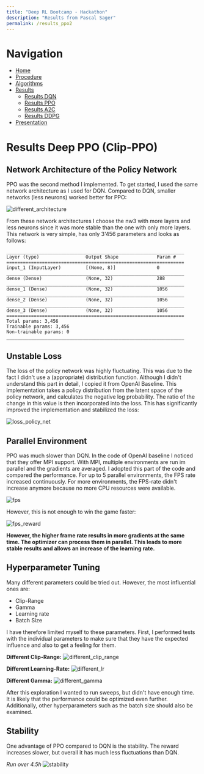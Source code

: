 ```yaml
---
title: "Deep RL Bootcamp - Hackathon"
description: "Results from Pascal Sager"
permalink: /results_ppo2
---
```


# Navigation
- [Home](/)
- [Procedure](/procedure)
- [Algorithms](/algorithms)
- [Results](/results)
  - [Results DQN](/results_dqn)
  - [Results PPO](/results_ppo2)
  - [Results A2C](/results_a2c)
  - [Results DDPG](/results_ddpg)
- [Presentation](/presentation)


# Results Deep PPO (Clip-PPO)

## Network Architecture of the Policy Network
PPO was the second method I implemented. To get started, I used the same network architecture as I used for DQN.
Compared to DQN, smaller networks (less neurons) worked better for PPO: 

<img src="\assets\images\ppo2\different_architecture.png" alt="different_architecture"/>

From these network architectures I choose the nw3 with more layers and less neurons since it was more stable than the one with only more layers.
This network is very simple, has only 3'456 parameters and looks as follows:

```
_________________________________________________________________
Layer (type)                 Output Shape              Param #   
=================================================================
input_1 (InputLayer)         [(None, 8)]               0         
_________________________________________________________________
dense (Dense)                (None, 32)                288       
_________________________________________________________________
dense_1 (Dense)              (None, 32)                1056      
_________________________________________________________________
dense_2 (Dense)              (None, 32)                1056      
_________________________________________________________________
dense_3 (Dense)              (None, 32)                1056      
=================================================================
Total params: 3,456
Trainable params: 3,456
Non-trainable params: 0
_________________________________________________________________
```

## Unstable Loss
The loss of the policy network was highly fluctuating. This was due to the fact I didn't use a (appropriate) distribution function.
Although I didn't understand this part in detail, I copied it from OpenAI Baseline. This implementation takes a policy distribution from the latent space of the policy network, and calculates the negative log probability. The ratio of the change in this value is then incorporated into the loss. This has significantly improved the implementation and stabilized the loss:

<img src="\assets\images\ppo2\loss_policy_net.png" alt="loss_policy_net"/>

## Parallel Environment
PPO was much slower than DQN. In the code of OpenAI baseline I noticed that they offer MPI support. With MPI, multiple environments are run im parallel and the gradients are averaged. I adopted this part of the code and compared the performance.
For up to 5 parallel environments, the FPS rate increased continuously. For more environments, the FPS-rate didn't increase anymore because no more CPU resources were available.

<img src="\assets\images\ppo2\fps.png" alt="fps"/>

However, this is not enough to win the game faster:

<img src="\assets\images\ppo2\fps_reward.png" alt="fps_reward"/>

**However, the higher frame rate results in more gradients at the same time. The optimizer can process them in parallel. This leads to more stable results and allows an increase of the learning rate.**

## Hyperparameter Tuning

Many different parameters could be tried out. However, the most influential ones are:
- Clip-Range
- Gamma
- Learning rate
- Batch Size

I have therefore limited myself to these parameters. First, I performed tests with the individual parameters to make sure that they have the expected influence and also to get a feeling for them.

**Different Clip-Range:**
<img src="\assets\images\ppo2\different_clip_range.png" alt="different_clip_range"/>

**Different Learning-Rate:**
<img src="\assets\images\ppo2\different_lr.png" alt="different_lr"/>

**Different Gamma:**
<img src="\assets\images\ppo2\different_gamma.png" alt="different_gamma"/>

After this exploration I wanted to run sweeps, but didn't have enough time. It is likely that the performance could be optimized even further.
Additionally, other hyperparameters such as the batch size should also be examined.

## Stability
One advantage of PPO compared to DQN is the stability. The reward increases slower, but overall it has much less fluctuations than DQN.

*Run over 4.5h*
<img src="\assets\images\ppo2\stability.png" alt="stability"/>


